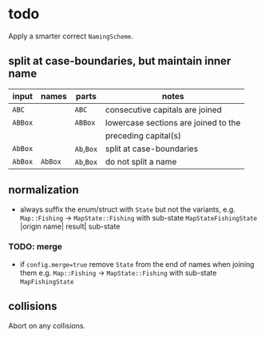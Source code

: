 # todo

Apply a smarter correct `NamingScheme`.

## split at case-boundaries, but maintain inner name

| input   | names   | parts      | notes                                |
| ------- | ------- | ---------- | ------------------------------------ |
| `ABC`   |         | `ABC`      | consecutive capitals are joined      |
| `ABBox` |         | `ABBox`    | lowercase sections are joined to the |
|         |         |            | preceding capital(s)                 |
| `AbBox` |         | `Ab`,`Box` | split at case-boundaries             |
| `AbBox` | `AbBox` | `Ab`,`Box` | do not split a name                  |

## normalization

- always suffix the enum/struct with `State` but not the variants, e.g.
  `Map::Fishing` -> `MapState::Fishing` with sub-state `MapStateFishingState`
  |origin name| result| sub-state

### TODO: merge

- if `config.merge=true` remove `State` from the end of names when joining
  them e.g. `Map::Fishing` -> `MapState::Fishing` with sub-state `MapFishingState`

## collisions

Abort on any collisions.
